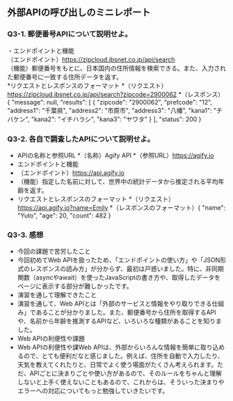 ## 外部APIの呼び出しのミニレポート
### Q3-1. 郵便番号APIについて説明せよ。
・エンドポイントと機能<br>
（エンドポイント）https://zipcloud.ibsnet.co.jp/api/search<br>
（機能）郵便番号をもとに、日本国内の住所情報を検索できる。また、入力された郵便番号に一致する住所データを返す。<br>
*リクエストとレスポンスのフォーマット
*（リクエスト）https://zipcloud.ibsnet.co.jp/api/search?zipcode=2900062
*（レスポンス）{
  "message": null,
  "results": [
    {
      "zipcode": "2900062",
      "prefcode": "12",
      "address1": "千葉県",
      "address2": "市原市",
      "address3": "八幡",
      "kana1": "チバケン",
      "kana2": "イチハラシ",
      "kana3": "ヤワタ"
    }
  ],
  "status": 200
}

### Q3-2. 各自で調査したAPIについて説明せよ。
* APIの名称と参照URL
*（名称）Agify API
*（参照URL）https://agify.io
* エンドポイントと機能
* （エンドポイント）https://api.agify.io
* （機能）指定した名前に対して、世界中の統計データから推定される平均年齢を返す。
* リクエストとレスポンスのフォーマット
*（リクエスト）https://api.agify.io?name=Emily
*（レスポンスのフォーマット）{
  "name": "Yuto",
  "age": 20,
  "count": 482
}


### Q3-3. 感想
* 今回の課題で苦労したこと
* 今回初めてWeb APIを扱ったため、「エンドポイントの使い方」や「JSON形式のレスポンスの読み方」が分からず、最初は戸惑いました。特に、非同期関数（asyncやawait）を使ったJavaScriptの書き方や、取得したデータをページに表示する部分が難しかったです。
* 演習を通して理解できたこと
* 演習を通して、Web APIとは「外部のサービスと情報をやり取りできる仕組み」であることが分かりました。また、郵便番号から住所を取得するAPIや、名前から年齢を推測するAPIなど、いろいろな種類があることを知りました。
* Web APIの利便性や課題
* Web APIの利便性や課Web APIは、外部からいろんな情報を簡単に取り込めるので、とても便利だなと感じました。例えば、住所を自動で入力したり、天気を教えてくれたりと、日常でよく使う場面がたくさん考えられます。ただ、APIごとに決まりごとや使い方があるので、そのルールをちゃんと理解しないと上手く使えないこともあるので、これからは、そういった決まりやエラーへの対応についてもっと勉強していきたいです。
